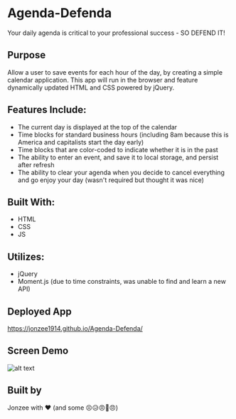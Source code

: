 # Agenda-Defenda
Your daily agenda is critical to your professional success - SO DEFEND IT!

## Purpose
Allow a user to save events for each hour of the day, by creating a simple calendar application. This app will run in the browser and feature dynamically updated HTML and CSS powered by jQuery.



## Features Include:
* The current day is displayed at the top of the calendar
* Time blocks for standard business hours (including 8am because this is America and capitalists start the day early) 
* Time blocks that are color-coded to indicate whether it is in the past
* The ability to enter an event, and save it to local storage, and persist after refresh
* The ability to clear your agenda when you decide to cancel everything and go enjoy your day (wasn't required but thought it was nice)

## Built With:
* HTML
* CSS
* JS

## Utilizes:
* jQuery
* Moment.js (due to time constraints, was unable to find and learn a new API)

## Deployed App
https://jonzee1914.github.io/Agenda-Defenda/

## Screen Demo
![alt text](https://github.com/Jonzee1914/Agenda-Defenda/blob/main/Agenda-Defenda_Demo.gif?raw=true)

## Built by
Jonzee with ❤️ (and some 😣😥😠😤😠)
